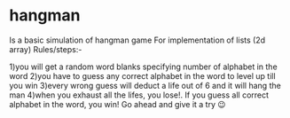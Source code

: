 # hangman
Is a basic simulation of hangman game
For implementation of lists (2d array)
Rules/steps:-

1)you will get a random word blanks specifying number of alphabet in the word
2)you have to guess any correct alphabet in the word to level up till you win
3)every wrong guess will deduct a life out of 6 and it will hang the man
4)when you exhaust all the lifes, you lose!. If you guess all correct alphabet in the word, you win! 
Go ahead and give it a try 😉

